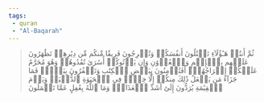 ```yaml
---
tags: 
 - quran 
 - "Al-Baqarah"
---
```


> ثُمَّ أَنتُمۡ هَـٰٓؤُلَآءِ تَقۡتُلُونَ أَنفُسَكُمۡ وَتُخۡرِجُونَ فَرِيقٗا مِّنكُم مِّن دِيَٰرِهِمۡ تَظَٰهَرُونَ عَلَيۡهِم بِٱلۡإِثۡمِ وَٱلۡعُدۡوَٰنِ وَإِن يَأۡتُوكُمۡ أُسَٰرَىٰ تُفَٰدُوهُمۡ وَهُوَ مُحَرَّمٌ عَلَيۡكُمۡ إِخۡرَاجُهُمۡۚ أَفَتُؤۡمِنُونَ بِبَعۡضِ ٱلۡكِتَٰبِ وَتَكۡفُرُونَ بِبَعۡضٖۚ فَمَا جَزَآءُ مَن يَفۡعَلُ ذَٰلِكَ مِنكُمۡ إِلَّا خِزۡيٞ فِي ٱلۡحَيَوٰةِ ٱلدُّنۡيَاۖ وَيَوۡمَ ٱلۡقِيَٰمَةِ يُرَدُّونَ إِلَىٰٓ أَشَدِّ ٱلۡعَذَابِۗ وَمَا ٱللَّهُ بِغَٰفِلٍ عَمَّا تَعۡمَلُونَ
